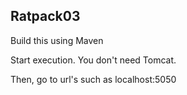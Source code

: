 ## Ratpack03

Build this using Maven

Start execution.  You don't need Tomcat.

Then, go to url's such as localhost:5050
